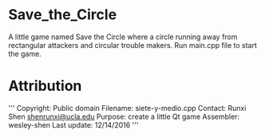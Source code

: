 # Save_the_Circle
A little game named Save the Circle where a circle running away from rectangular attackers and circular trouble makers.
Run main.cpp file to start the game.

# Attribution
'''
Copyright: Public domain
Filename: siete-y-medio.cpp 
Contact: Runxi Shen <shenrunxi@ucla.edu>
Purpose: create a little Qt game
Assembler: wesley-shen
Last update: 12/14/2016
'''
